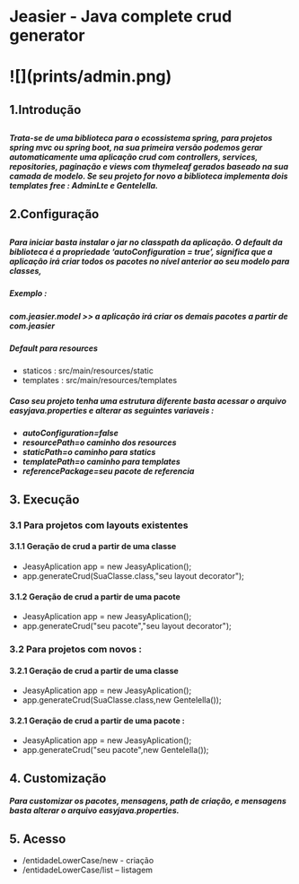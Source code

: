 <h1>Jeasier - Java complete crud generator<h1/>
![](prints/admin.png)
<h2>1.Introdução<h2/>
<h5>Trata-se de uma biblioteca para o ecossistema spring, para projetos spring mvc ou spring boot, na sua primeira versão podemos gerar automaticamente uma aplicação crud com controllers, services, repositories, paginação e views com thymeleaf gerados baseado na sua camada de modelo. Se seu projeto for novo a biblioteca implementa dois templates free : <a>AdminLte</a> e Gentelella.</h5>


<h2>2.Configuração<h2/>
<h5>Para iniciar basta instalar o jar no classpath da aplicação.
O default da biblioteca é a propriedade ‘autoConfiguration = true’, significa que a aplicação irá criar todos os pacotes no nível anterior ao seu modelo para classes, </h5>
<h5>Exemplo : </h5>
<h5> com.jeasier.model >> a aplicação irá criar os demais pacotes a partir de com.jeasier</h5>
<h5>Default para resources</h5>
<ul>
<li>staticos : src/main/resources/static</li>
<li>templates : src/main/resources/templates</li>
</ul>
<h5>Caso seu projeto tenha uma estrutura diferente basta acessar o arquivo easyjava.properties e alterar as seguintes variaveis : <h5>
<ul>
<li>autoConfiguration=false</li>
<li>resourcePath=o caminho dos resources</li>
<li>staticPath=o caminho para statics</li>
<li>templatePath=o caminho para templates</li>
<li>referencePackage=seu pacote de referencia</li>
</ul>

<h2>3. Execução</h2>
<h3>3.1 Para projetos com layouts existentes</h3>
<h4>3.1.1 Geração de crud a partir de uma classe</h4>
<ul>
<li>JeasyAplication app = new JeasyAplication();</li>
<li>app.generateCrud(SuaClasse.class,"seu layout decorator");</li>
</ul>
<h4>3.1.2 Geração de crud a partir de uma pacote</h4>
<ul>
<li>JeasyAplication app = new JeasyAplication();
</li>
<li>app.generateCrud("seu pacote","seu layout decorator");</li>
</ul>

<h3>3.2 Para projetos com novos : </h3>
<h4>3.2.1 Geração de crud a partir de uma classe</h4>
<ul>
<li>JeasyAplication app = new JeasyAplication();</li>
<li>app.generateCrud(SuaClasse.class,new Gentelella());</li>
</ul>
<h4>3.2.1 Geração de crud a partir de uma pacote :</h4>
<ul>
<li>JeasyAplication app = new JeasyAplication();</li>
<li>app.generateCrud("seu pacote",new Gentelella());</li>
</ul>

<h2>4. Customização </h2>
<h5>Para customizar os pacotes, mensagens, path de criação, e mensagens basta alterar o arquivo easyjava.properties.</h5>


<h2>5. Acesso</h2>
<ul>
<li>/entidadeLowerCase/new - criação</li>
<li>/entidadeLowerCase/list – listagem</li>
</ul>
